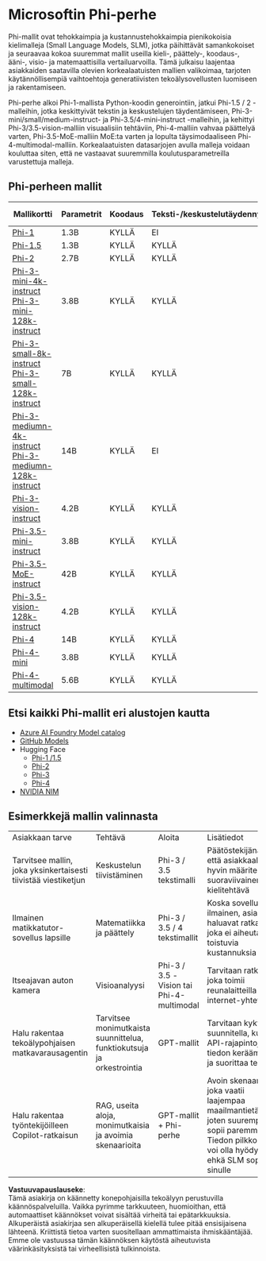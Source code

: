 # Microsoftin Phi-perhe

Phi-mallit ovat tehokkaimpia ja kustannustehokkaimpia pienikokoisia kielimalleja (Small Language Models, SLM), jotka päihittävät samankokoiset ja seuraavaa kokoa suuremmat mallit useilla kieli-, päättely-, koodaus-, ääni-, visio- ja matemaattisilla vertailuarvoilla. Tämä julkaisu laajentaa asiakkaiden saatavilla olevien korkealaatuisten mallien valikoimaa, tarjoten käytännöllisempiä vaihtoehtoja generatiivisten tekoälysovellusten luomiseen ja rakentamiseen.

Phi-perhe alkoi Phi-1-mallista Python-koodin generointiin, jatkui Phi-1.5 / 2 -malleihin, jotka keskittyivät tekstin ja keskustelujen täydentämiseen, Phi-3-mini/small/medium-instruct- ja Phi-3.5/4-mini-instruct -malleihin, ja kehittyi Phi-3/3.5-vision-malliin visuaalisiin tehtäviin, Phi-4-malliin vahvaa päättelyä varten, Phi-3.5-MoE-malliin MoE:ta varten ja lopulta täysimodaaliseen Phi-4-multimodal-malliin. Korkealaatuisten datasarjojen avulla malleja voidaan kouluttaa siten, että ne vastaavat suuremmilla koulutusparametreilla varustettuja malleja.

## Phi-perheen mallit

<div style="font-size:8px">

| Mallikortti | Parametrit | Koodaus | Teksti-/keskustelutäydennys | Kehittynyt päättely | Visio | Ääni | MoE |
| - | -  | - | - | - | - | - | - |
|[Phi-1](https://huggingface.co/microsoft/phi-1)|1.3B| KYLLÄ| EI | EI |EI |EI |EI |
|[Phi-1.5](https://huggingface.co/microsoft/phi-1_5)|1.3B| KYLLÄ|KYLLÄ| EI |EI |EI |EI |
|[Phi-2](https://huggingface.co/microsoft/phi-1_5)|2.7B| KYLLÄ|KYLLÄ| EI |EI |EI |EI |
|[Phi-3-mini-4k-instruct](https://huggingface.co/microsoft/Phi-3-mini-4k-instruct)<br/>[Phi-3-mini-128k-instruct](https://huggingface.co/microsoft/Phi-3-mini-128k-instruct)|3.8B| KYLLÄ|KYLLÄ| EI |EI |EI |EI |
|[Phi-3-small-8k-instruct](https://huggingface.co/microsoft/Phi-3-small-8k-instruct)<br/>[Phi-3-small-128k-instruct](https://huggingface.co/microsoft/Phi-3-small-128k-instruct)<br/>|7B| KYLLÄ|KYLLÄ| EI |EI |EI |EI |
|[Phi-3-mediumn-4k-instruct](https://huggingface.co/microsoft/Phi-3-medium-4k-instruct)<br>[Phi-3-mediumn-128k-instruct](https://huggingface.co/microsoft/Phi-3-medium-128k-instruct)|14B|KYLLÄ|EI| EI |EI |EI |EI |
|[Phi-3-vision-instruct](https://huggingface.co/microsoft/Phi-3-vision-128k-instruct)|4.2B|KYLLÄ|KYLLÄ|EI |EI |EI |EI |
|[Phi-3.5-mini-instruct](https://huggingface.co/microsoft/Phi-3.5-mini-instruct)|3.8B|KYLLÄ|KYLLÄ| EI |EI |EI |EI |
|[Phi-3.5-MoE-instruct](https://huggingface.co/microsoft/Phi-3.5-MoE-instruct)|42B|KYLLÄ|KYLLÄ| EI |EI |EI |KYLLÄ |
|[Phi-3.5-vision-128k-instruct](https://huggingface.co/microsoft/Phi-3.5-vision-instruct)|4.2B|KYLLÄ|KYLLÄ| EI |KYLLÄ |EI |EI |
|[Phi-4](https://huggingface.co/microsoft/phi-4)|14B|KYLLÄ|KYLLÄ| KYLLÄ |EI |EI |EI |
|[Phi-4-mini](../../../../../md/01.Introduction/01)|3.8B|KYLLÄ|KYLLÄ| KYLLÄ |EI |EI |EI |
|[Phi-4-multimodal](../../../../../md/01.Introduction/01)|5.6B|KYLLÄ|KYLLÄ| KYLLÄ |KYLLÄ |KYLLÄ |EI |

</div>

## **Etsi kaikki Phi-mallit eri alustojen kautta**

- [Azure AI Foundry Model catalog](https://ai.azure.com/explore/models?selectedCollection=phi)
- [GitHub Models](https://github.com/marketplace?query=Phi&type=models)
- Hugging Face
  - [Phi-1 /1.5](https://huggingface.co/collections/microsoft/phi-1-6626e29134744e94e222d572)
  - [Phi-2](https://huggingface.co/microsoft/phi-2)
  - [Phi-3](https://huggingface.co/collections/microsoft/phi-3-6626e15e9585a200d2d761e3)
  - [Phi-4](https://huggingface.co/collections/microsoft/phi-4-677e9380e514feb5577a40e4) 
- [NVIDIA NIM](https://build.nvidia.com/search?q=Phi)

## Esimerkkejä mallin valinnasta

| | | | |
|-|-|-|-|
|Asiakkaan tarve|Tehtävä|Aloita|Lisätiedot|
|Tarvitsee mallin, joka yksinkertaisesti tiivistää viestiketjun|Keskustelun tiivistäminen|Phi-3 / 3.5 tekstimalli|Päätöstekijänä on, että asiakkaalla on hyvin määritelty ja suoraviivainen kielitehtävä|
|Ilmainen matikkatutor-sovellus lapsille|Matematiikka ja päättely|Phi-3 / 3.5 / 4 tekstimallit|Koska sovellus on ilmainen, asiakkaat haluavat ratkaisun, joka ei aiheuta toistuvia kustannuksia|
|Itseajavan auton kamera|Visioanalyysi|Phi-3 / 3.5 -Vision tai Phi-4-multimodal|Tarvitaan ratkaisu, joka toimii reunalaitteilla ilman internet-yhteyttä|
|Halu rakentaa tekoälypohjaisen matkavarausagentin|Tarvitsee monimutkaista suunnittelua, funktiokutsuja ja orkestrointia|GPT-mallit|Tarvitaan kykyä suunnitella, kutsua API-rajapintoja tiedon keräämiseen ja suorittaa tehtäviä|
|Halu rakentaa työntekijöilleen Copilot-ratkaisun|RAG, useita aloja, monimutkaisia ja avoimia skenaarioita|GPT-mallit + Phi-perhe|Avoin skenaario, joka vaatii laajempaa maailmantietämystä, joten suurempi malli sopii paremmin. Tiedon pilkkominen voi olla hyödyllistä, ehkä SLM sopii sinulle|

**Vastuuvapauslauseke**:  
Tämä asiakirja on käännetty konepohjaisilla tekoälyyn perustuvilla käännöspalveluilla. Vaikka pyrimme tarkkuuteen, huomioithan, että automaattiset käännökset voivat sisältää virheitä tai epätarkkuuksia. Alkuperäistä asiakirjaa sen alkuperäisellä kielellä tulee pitää ensisijaisena lähteenä. Kriittistä tietoa varten suositellaan ammattimaista ihmiskääntäjää. Emme ole vastuussa tämän käännöksen käytöstä aiheutuvista väärinkäsityksistä tai virheellisistä tulkinnoista.